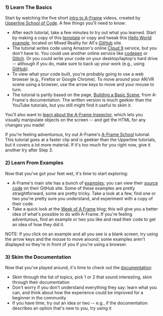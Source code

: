 ### 1) Learn The Basics

Start by watching the five short [intro to A-Frame](https://www.youtube.com/watch?v=DDePTwGOWKY) videos, created by [Upperline School of Code](https://www.upperlinecode.com/). A few things you'll need to know:

* After each tutorial, take a few minutes to try out what you learned. Start by making a copy of this [template](https://raw.githubusercontent.com/mr4all/learn-a-frame/master/templates/a-frame-template.html) or copy and tweak this  [Hello World example](https://raw.githubusercontent.com/mr4all/learn-a-frame/master/templates/hello-world.html), located on Mixed Reality for All's [GitHub](https://github.com/mr4all) site.
*   The tutorial writes code using Amazon's online [Cloud 9](https://aws.amazon.com/cloud9/) service, but you don't have to. You could use another online service like [codepen](https://codepen.io/) or [Glitch](https://glitch.com/). Or you could write your code on your desktop/laptop's hard drive -- although if you do, make sure to back up your work (e.g., using [GitHub](https://github.com/)).
* To view what your code built, you're probably going to use a web browser  (e.g., Firefox or Google Chrome). To move around your AR/VR scene using a browser, use the arrow keys to move and your mouse to turn.  
*   The tutorial is partly based on the page, [Building a Basic Scene](https://aframe.io/docs/0.7.0/guides/building-a-basic-scene.html), from A-Frame's documentation. The written version is much geekier than the YouTube tutorials, but you still might find it useful to skim it.

You'll also want to [learn about the A-Frame Inspector](https://aframe.io/docs/0.7.0/introduction/visual-inspector-and-dev-tools.html), which lets you visually manipulate objects on the screen -- and get the HTML for any changes you made!

<!-- If you have a little extra time, watch this recent, [short talk](https://www.youtube.com/watch?v=2WaBESMWZ7g) by Martin Splitt (skip the first 5 minutes, on WebGL). Not only will you get a quick refresher of some of A-Frame's basics, you'll also learn a bunch of cool, very useful tricks and tips. -->

If you're feeling adventurous, try out A-Frame's [A-Frame School](https://aframe.io/aframe-school/#/) tutorial.  This tutorial goes at a faster clip and is geekier than the Upperline tutorials, but it covers a lot more material.  If it's too much for you right now, give it another try after Step 3.

### 2) Learn From Examples

Now that you've got your feet wet, it's time to start exploring:

*   A-Frame's main site has a bunch of [examples](https://aframe.io/aframe/examples/); you can view their [source code](https://github.com/aframevr/aframe/tree/master/examples) on their GitHub site. Some of these examples are pretty straightforward, some are pretty tricky. Take a look at a few, find one or two you're pretty sure you understand, and experiment with a copy of their code.
*   Take a quick look at the [Week of A Frame](https://aframe.io/blog/) blog; this will give you a better idea of what's possible to do with A-Frame. If you're feeling adventurous, find an example or two you like and read their code to get an idea of how they did it.

NOTE:   If you click on an example and all you see is a blank screen, try using the arrow keys and the mouse to move around; some examples aren't displayed so they're in front of you if you're using a browser.

### 3) Skim the Documentation

Now that you've played around, it's time to check out the [documentation](https://aframe.io/docs/):

*  Skim through the list of topics, pick 1 or 2 that sound interesting, skim through their documentation 
* Don't worry if you don't understand everything they say: learn what you can, and think about how the experience could be improved for a beginner in the community
* If you have time, try out an idea or two -- e.g., if the documentation describes an option that's new to you, try using it

